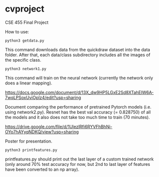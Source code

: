# cvproject
CSE 455 Final Project


How to use:

`python3 getdata.py`

This command downloads data from the quickdraw dataset into the data folder.
After that, each data/class subdirectory includes all the images of the specific class.

`python3 network1.py`

This command will train on the neural network (currently the network only does a linear mapping).

https://docs.google.com/document/d/13X_dw9HP5LGxE2Sd8XTahElW6A-7wqLPSoxUviOpIz4/edit?usp=sharing

Document comparing the performance of pretrained Pytorch models (i.e. using network2.py). Resnet has the best val accuracy (= 0.828750) of all the models and it also does not take too much time to train (70 minutes).

https://drive.google.com/file/d/1UlezlRfi6RYVFhBhNi-OYo7hAYyqNDKQ/view?usp=sharing

Poster for presentation.

`python3 printfeatures.py`

printfeatures.py should print out the last layer of a custom trained network (only around 70% test accuracy for now, but 2nd to last layer of features have been converted to an np array).
